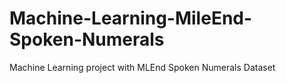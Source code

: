 # Machine-Learning-MileEnd-Spoken-Numerals
Machine Learning project with MLEnd Spoken Numerals Dataset

